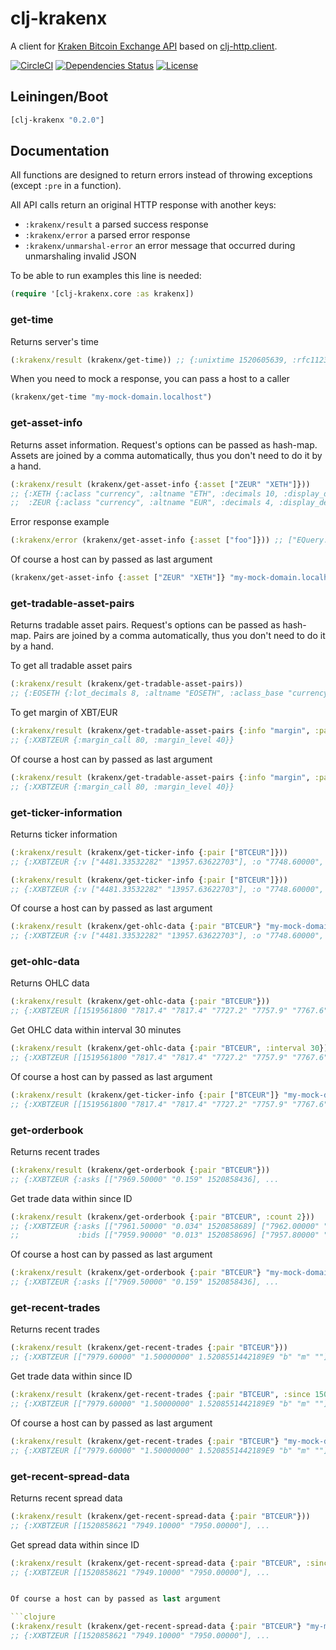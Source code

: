 clj-krakenx
===========

A client for [Kraken Bitcoin Exchange API](https://www.kraken.com/help/api) based on [clj-http.client](https://clojars.org/clj-http).

[![CircleCI](https://circleci.com/gh/druids/clj-krakenx.svg?style=svg)](https://circleci.com/gh/druids/clj-krakenx)
[![Dependencies Status](https://jarkeeper.com/druids/clj-krakenx/status.png)](https://jarkeeper.com/druids/clj-krakenx)
[![License](https://img.shields.io/badge/MIT-Clause-blue.svg)](https://opensource.org/licenses/MIT)


Leiningen/Boot
--------------

```clojure
[clj-krakenx "0.2.0"]
```


Documentation
-------------

All functions are designed to return errors instead of throwing exceptions (except `:pre` in a function).

All API calls return an original HTTP response with another keys:
- `:krakenx/result` a parsed success response
- `:krakenx/error` a parsed error response
- `:krakenx/unmarshal-error` an error message that occurred during unmarshaling invalid JSON

To be able to run examples this line is needed:

```clojure
(require '[clj-krakenx.core :as krakenx])
```

### get-time

Returns server's time

```clojure
(:krakenx/result (krakenx/get-time)) ;; {:unixtime 1520605639, :rfc1123 "Fri,  9 Mar 18 14:27:19 +0000"}
```

When you need to mock a response, you can pass a host to a caller

```clojure
(krakenx/get-time "my-mock-domain.localhost")
```


### get-asset-info

Returns asset information. Request's options can be passed as hash-map. Assets are joined by a comma automatically,
thus you don't need to do it by a hand.

```clojure
(:krakenx/result (krakenx/get-asset-info {:asset ["ZEUR" "XETH"]}))
;; {:XETH {:aclass "currency", :altname "ETH", :decimals 10, :display_decimals 5},
;;  :ZEUR {:aclass "currency", :altname "EUR", :decimals 4, :display_decimals 2}}
```

Error response example

```clojure
(:krakenx/error (krakenx/get-asset-info {:asset ["foo"]})) ;; ["EQuery:Unknown asset"]
```

Of course a host can by passed as last argument

```clojure
(krakenx/get-asset-info {:asset ["ZEUR" "XETH"]} "my-mock-domain.localhost"))
```


### get-tradable-asset-pairs

Returns tradable asset pairs. Request's options can be passed as hash-map. Pairs are joined by a comma automatically,
thus you don't need to do it by a hand.

To get all tradable asset pairs

```clojure
(:krakenx/result (krakenx/get-tradable-asset-pairs))
;; {:EOSETH {:lot_decimals 8, :altname "EOSETH", :aclass_base "currency", :margin_call 80, :leverage_buy [], ...
```

To get margin of XBT/EUR
```clojure
(:krakenx/result (krakenx/get-tradable-asset-pairs {:info "margin", :pair ["XXBTZEUR"]}))
;; {:XXBTZEUR {:margin_call 80, :margin_level 40}}
```

Of course a host can by passed as last argument

```clojure
(:krakenx/result (krakenx/get-tradable-asset-pairs {:info "margin", :pair ["XXBTZEUR"]} "my-mock-domain.localhost"))
;; {:XXBTZEUR {:margin_call 80, :margin_level 40}}
```

### get-ticker-information

Returns ticker information

```clojure
(:krakenx/result (krakenx/get-ticker-info {:pair ["BTCEUR"]}))
;; {:XXBTZEUR {:v ["4481.33532282" "13957.63622703"], :o "7748.60000", ...
```


```clojure
(:krakenx/result (krakenx/get-ticker-info {:pair ["BTCEUR"]}))
;; {:XXBTZEUR {:v ["4481.33532282" "13957.63622703"], :o "7748.60000", ...
```

Of course a host can by passed as last argument

```clojure
(:krakenx/result (krakenx/get-ohlc-data {:pair "BTCEUR"} "my-mock-domain.localhost"))
;; {:XXBTZEUR {:v ["4481.33532282" "13957.63622703"], :o "7748.60000", ...
```

### get-ohlc-data

Returns OHLC data

```clojure
(:krakenx/result (krakenx/get-ohlc-data {:pair "BTCEUR"}))
;; {:XXBTZEUR [[1519561800 "7817.4" "7817.4" "7727.2" "7757.9" "7767.6" "232.23015300" 1057] [1519563600 "7755.1" "7800.0" "7710.0" "7718.9" "7766.0" "223.74132895" 578], ... 
```

Get OHLC data within interval 30 minutes

```clojure
(:krakenx/result (krakenx/get-ohlc-data {:pair "BTCEUR", :interval 30}))
;; {:XXBTZEUR [[1519561800 "7817.4" "7817.4" "7727.2" "7757.9" "7767.6" "232.23015300" 1057] [1519563600 "7755.1" "7800.0" "7710.0" "7718.9" "7766.0" "223.74132895" 578], ... 
```


Of course a host can by passed as last argument

```clojure
(:krakenx/result (krakenx/get-ticker-info {:pair ["BTCEUR"]} "my-mock-domain.localhost"))
;; {:XXBTZEUR [[1519561800 "7817.4" "7817.4" "7727.2" "7757.9" "7767.6" "232.23015300" 1057] [1519563600 "7755.1" "7800.0" "7710.0" "7718.9" "7766.0" "223.74132895" 578], ... 
```

### get-orderbook

Returns recent trades

```clojure
(:krakenx/result (krakenx/get-orderbook {:pair "BTCEUR"}))
;; {:XXBTZEUR {:asks [["7969.50000" "0.159" 1520858436], ...
```

Get trade data within since ID

```clojure
(:krakenx/result (krakenx/get-orderbook {:pair "BTCEUR", :count 2}))
;; {:XXBTZEUR {:asks [["7961.50000" "0.034" 1520858689] ["7962.00000" "1.108" 1520858697]]
;;             :bids [["7959.90000" "0.013" 1520858696] ["7957.80000" "2.046" 1520858698]]}}
```


Of course a host can by passed as last argument

```clojure
(:krakenx/result (krakenx/get-orderbook {:pair "BTCEUR"} "my-mock-domain.localhost"))
;; {:XXBTZEUR {:asks [["7969.50000" "0.159" 1520858436], ...
```

### get-recent-trades

Returns recent trades

```clojure
(:krakenx/result (krakenx/get-recent-trades {:pair "BTCEUR"}))
;; {:XXBTZEUR [["7979.60000" "1.50000000" 1.5208551442189E9 "b" "m" ""], ...
```

Get trade data within since ID

```clojure
(:krakenx/result (krakenx/get-recent-trades {:pair "BTCEUR", :since 1504035462}))
;; {:XXBTZEUR [["7979.60000" "1.50000000" 1.5208551442189E9 "b" "m" ""], ...
```


Of course a host can by passed as last argument

```clojure
(:krakenx/result (krakenx/get-recent-trades {:pair "BTCEUR"} "my-mock-domain.localhost"))
;; {:XXBTZEUR [["7979.60000" "1.50000000" 1.5208551442189E9 "b" "m" ""], ...
```

### get-recent-spread-data

Returns recent spread data

```clojure
(:krakenx/result (krakenx/get-recent-spread-data {:pair "BTCEUR"}))
;; {:XXBTZEUR [[1520858621 "7949.10000" "7950.00000"], ...
```

Get spread data within since ID

```clojure
(:krakenx/result (krakenx/get-recent-spread-data {:pair "BTCEUR", :since 1504035462}))
;; {:XXBTZEUR [[1520858621 "7949.10000" "7950.00000"], ...


Of course a host can by passed as last argument

```clojure
(:krakenx/result (krakenx/get-recent-spread-data {:pair "BTCEUR"} "my-mock-domain.localhost"))
;; {:XXBTZEUR [[1520858621 "7949.10000" "7950.00000"], ...
```
